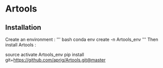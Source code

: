 # Artools



## Installation 
Create an environment :
'''
bash
conda env create -n Artools_env
'''
Then install Artools : 

source activate Artools_env
pip install git+https://github.com/aprig/Artools.git@master

